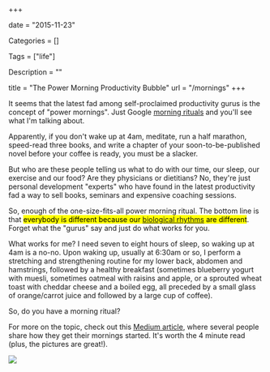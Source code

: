 +++

date = "2015-11-23"

Categories = []

Tags = ["life"]

Description = ""

title = "The Power Morning Productivity Bubble"
url = "/mornings"
+++



It seems that the latest fad among self-proclaimed productivity gurus is the concept of "power mornings". Just Google [morning rituals](https://www.google.com/webhp?hl=en#hl=en&q=morning+rituals) and you'll see what I'm talking about. 

Apparently, if you don't wake up at 4am, meditate, run a half marathon, speed-read three books, and write a chapter of your soon-to-be-published novel before your coffee is ready, you must be a slacker.

But who are these people telling us what to do with our time, our sleep, our exercise and our food? Are they physicians or dietitians? No, they're just personal 
development "experts" who have found in the latest productivity fad a way to sell books, seminars and expensive coaching sessions. 

So, enough of the one-size-fits-all power morning ritual. The bottom line is that <mark>everybody is different because our [biological rhythms](https://en.wikipedia.org/wiki/Chronobiology) are different</mark>. Forget what the "gurus" say and just do what works for you. 

What works for me? I need seven to eight hours of sleep, so waking up at 4am is a no-no. Upon waking up, usually at 6:30am or so, I perform a stretching and strengthening routine for my lower back, abdomen and hamstrings, followed by a healthy breakfast (sometimes blueberry yogurt with muesli, sometimes oatmeal with raisins 
and apple, or a sprouted wheat toast with cheddar cheese and a boiled egg, all preceded by a small glass of orange/carrot juice and followed by a large cup of coffee). 

So, do you have a morning ritual? 

For more on the topic, check out this [Medium article](https://medium.com/@InVisionApp/what-s-your-morning-ritual-b3ff2fbcc8e5#.o9qgzlwb9), where several people share how they get their mornings started. It's worth the 4 minute read (plus, the pictures 
are great!).


<img src="https://c1.staticflickr.com/5/4019/4658619672_819e8d7414_b.jpg" class="roundcorners"><br />
